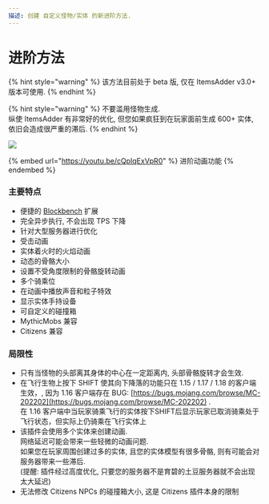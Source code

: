 ```yaml
---
描述: 创建 自定义怪物/实体 的新进阶方法.
---
```


# 进阶方法

{% hint style="warning" %}
该方法目前处于 beta 版, 仅在 ItemsAdder v3.0+ 版本可使用.
{% endhint %}

{% hint style="warning" %}
不要滥用怪物生成.\
纵使 ItemsAdder 有非常好的优化, 但您如果疯狂到在玩家面前生成 600+ 实体, 依旧会造成很严重的滞后.
{% endhint %}

![](../../../../.gitbook/assets/ezgif.com-gif-maker.webp)

{% embed url="https://youtu.be/cQpIqExVpR0" %}
进阶动画功能
{% endembed %}

### 主要特点

* 便捷的 [Blockbench](https://www.blockbench.net/) 扩展
* 完全异步执行, 不会出现 TPS 下降
* 针对大型服务器进行优化
* 受击动画
* 实体着火时的火焰动画
* 动态的骨骼大小
* 设置不受角度限制的骨骼旋转动画
* 多个骑乘位
* 在动画中播放声音和粒子特效
* 显示实体手持设备
* 可自定义的碰撞箱
* MythicMobs 兼容
* Citizens 兼容

### 局限性

* 只有当怪物的头部离其身体的中心在一定距离内, 头部骨骼旋转才会生效.
* 在飞行生物上按下 SHIFT 使其向下降落的功能只在 1.15 / 1.17 / 1.18 的客户端生效，, 因为 1.16 客户端存在 BUG: [https://bugs.mojang.com/browse/MC-202202](https://bugs.mojang.com/browse/MC-202202) .\
  在 1.16 客户端中当玩家骑乘飞行的实体按下SHIFT后显示玩家已取消骑乘处于飞行状态，但实际上仍骑乘在飞行实体上
* 该插件会使用多个实体来创建动画. \
  网络延迟可能会带来一些轻微的动画问题. \
  如果您在玩家周围创建过多的实体, 且您的实体模型有很多骨骼, 则有可能会对服务器带来一些滞后.\
  (提醒: 插件经过高度优化, 只要您的服务器不是育碧的土豆服务器就不会出现太大延迟)
* 无法修改 Citizens NPCs 的碰撞箱大小, 这是 Citizens 插件本身的限制 &#x20;

